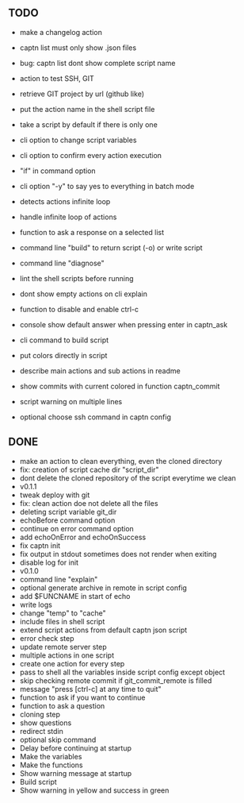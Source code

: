 ## TODO

- make a changelog action
- captn list must only show .json files
- bug: captn list dont show complete script name
- action to test SSH, GIT
- retrieve GIT project by url (github like)

- put the action name in the shell script file
- take a script by default if there is only one
- cli option to change script variables
- cli option to confirm every action execution
- "if" in command option
- cli option "-y" to say yes to everything in batch mode
- detects actions infinite loop
- handle infinite loop of actions
- function to ask a response on a selected list
- command line "build" to return script (-o) or write script
- command line "diagnose"
- lint the shell scripts before running

- dont show empty actions on cli explain
- function to disable and enable ctrl-c
- console show default answer when pressing enter in captn_ask
- cli command to build script
- put colors directly in script
- describe main actions and sub actions in readme
- show commits with current colored in function captn_commit
- script warning on multiple lines
- optional choose ssh command in captn config


## DONE

- make an action to clean everything, even the cloned directory
- fix: creation of script cache dir "script_dir"
- dont delete the cloned repository of the script everytime we clean
- v0.1.1
- tweak deploy with git
- fix: clean action doe not delete all the files
- deleting script variable git_dir
- echoBefore command option
- continue on error command option
- add echoOnError and echoOnSuccess
- fix captn init
- fix output in stdout sometimes does not render when exiting
- disable log for init
- v0.1.0
- command line "explain"
- optional generate archive in remote in script config
- add $FUNCNAME in start of echo
- write logs
- change "temp" to "cache"
- include files in shell script
- extend script actions from default captn json script
- error check step
- update remote server step
- multiple actions in one script
- create one action for every step
- pass to shell all the variables inside script config except object
- skip checking remote commit if git_commit_remote is filled
- message "press [ctrl-c] at any time to quit"
- function to ask if you want to continue
- function to ask a question
- cloning step
- show questions
- redirect stdin
- optional skip command
- Delay before continuing at startup
- Make the variables
- Make the functions
- Show warning message at startup
- Build script
- Show warning in yellow and success in green

